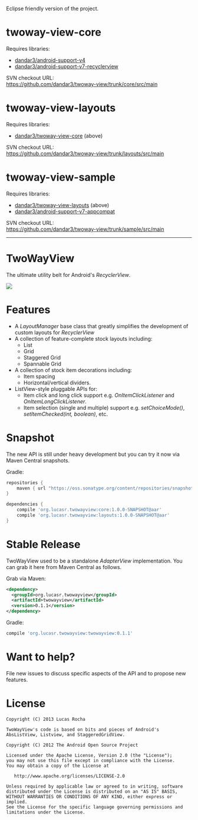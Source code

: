 
Eclipse friendly version of the project.

twoway-view-core
================
Requires libraries:
* [dandar3/android-support-v4](https://github.com/dandar3/android-support-v4)
* [dandar3/android-support-v7-recyclerview](https://github.com/dandar3/android-support-v7-recyclerview)

SVN checkout URL:<br>
https://github.com/dandar3/twoway-view/trunk/core/src/main

twoway-view-layouts
===================
Requires libraries:
* [dandar3/twoway-view-core](https://github.com/dandar3/twoway-view/tree/master/core/src/main) (above)

SVN checkout URL:<br>
https://github.com/dandar3/twoway-view/trunk/layouts/src/main

twoway-view-sample
==================
Requires libraries:
* [dandar3/twoway-view-layouts](https://github.com/dandar3/twoway-view/tree/master/layouts/src/main) (above)
* [dandar3/android-support-v7-appcompat](https://github.com/dandar3/android-support-v7-appcompat)

SVN checkout URL:<br>
https://github.com/dandar3/twoway-view/trunk/sample/src/main

<hr>

TwoWayView
==========

The ultimate utility belt for Android's *RecyclerView*.

![](images/sample.png)

Features
========

* A *LayoutManager* base class that greatly simplifies the development of custom layouts for *RecyclerView*
* A collection of feature-complete stock layouts including:
  * List
  * Grid
  * Staggered Grid
  * Spannable Grid
* A collection of stock item decorations including:
  * Item spacing
  * Horizontal/vertical dividers.
* ListView-style pluggable APIs for:
  * Item click and long click support e.g. *OnItemClickListener* and *OnItemLongClickListener*.
  * Item selection (single and multiple) support e.g. *setChoiceMode()*, *setItemChecked(int, boolean)*, etc.

Snapshot
========

The new API is still under heavy development but you can try it now via Maven Central snapshots.

Gradle:
```groovy
repositories {
    maven { url "https://oss.sonatype.org/content/repositories/snapshots/" }
}

dependencies {
    compile 'org.lucasr.twowayview:core:1.0.0-SNAPSHOT@aar'
    compile 'org.lucasr.twowayview:layouts:1.0.0-SNAPSHOT@aar'
}
```

Stable Release
==============

TwoWayView used to be a standalone *AdapterView* implementation. You can grab it here from Maven Central as follows.

Grab via Maven:
```xml
<dependency>
  <groupId>org.lucasr.twowayview</groupId>
  <artifactId>twowayview</artifactId>
  <version>0.1.1</version>
</dependency>
```

Gradle:
```groovy
compile 'org.lucasr.twowayview:twowayview:0.1.1'
```


Want to help?
=============

File new issues to discuss specific aspects of the API and to propose new
features.

License
=======

    Copyright (C) 2013 Lucas Rocha

    TwoWayView's code is based on bits and pieces of Android's
    AbsListView, Listview, and StaggeredGridView.

    Copyright (C) 2012 The Android Open Source Project

    Licensed under the Apache License, Version 2.0 (the "License");
    you may not use this file except in compliance with the License.
    You may obtain a copy of the License at

       http://www.apache.org/licenses/LICENSE-2.0

    Unless required by applicable law or agreed to in writing, software
    distributed under the License is distributed on an "AS IS" BASIS,
    WITHOUT WARRANTIES OR CONDITIONS OF ANY KIND, either express or implied.
    See the License for the specific language governing permissions and
    limitations under the License.
